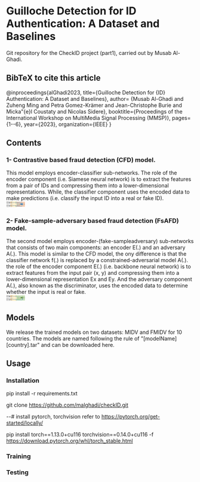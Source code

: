 # Guilloche Detection for ID Authentication: A Dataset and Baselines
Git repository for the CheckID project (part1), carried out by Musab Al-Ghadi.

## BibTeX to cite this article
@inproceedings{alGhadi2023,
title={Guilloche Detection for {ID} Authentication: A Dataset and Baselines},
author= {Musab Al-Ghadi and Zuheng Ming and Petra Gomez-Krämer and Jean-Christophe Burie and Micka\"{e}l Coustaty and Nicolas Sidere},
booktitle={Proceedings of the International Workshop on MultiMedia Signal Processing (MMSP)},
pages={1--6},
year={2023},
organization={IEEE}
}

## Contents <br />

### 1- Contrastive based fraud detection (CFD) model. 
This model employs encoder-classifier sub-networks. The role of the encoder component (i.e. Siamese neural network) is to extract the features from a pair of IDs and compressing them into a lower-dimensional representations. While, the classifier component uses the encoded data to make predictions (i.e. classify the input ID into a real or fake ID). 
<br />
<img
  src="blob/CFD.png"
  alt="Alt text"
  title="Optional title"
  style="display: inline-block; margin: 0 auto; max-width: 50px">
  <br />
  
### 2- Fake-sample-adversary based fraud detection (FsAFD) model. 
The second model employs encoder-(fake-sampleadversary) sub-networks that consists of two main components: an encoder E(.) and an adversary A(.).
This model is similar to the CFD model, the ony difference is that the classifier network f(.) is replaced by a constrained-adversarial model A(.).
the role of the encoder component E(.) (i.e. backbone neural network) is to extract features from the input pair (x, y) and compressing them into a lower-dimensional representation Ex and Ey. And the adversary component A(.), also known as the discriminator, uses the encoded data to determine whether the input is real or fake.
<br />
<img
  src="blob/FsAFD.png"
  alt="Alt text"
  title="Optional title"
  style="display: inline-block; margin: 0 auto; max-width: 50px">
  <br />


## Models
We release the trained models on two datasets: MIDV and FMIDV for 10 countries. The models are named following the rule of "[modelName][country].tar" and can be downloaded here.
## Usage
### Installation
pip install -r requirements.txt

git clone https://github.com/malghadi/checkID.git

--# install pytorch, torchvision refer to https://pytorch.org/get-started/locally/

pip install torch==1.13.0+cu116 torchvision==0.14.0+cu116 -f https://download.pytorch.org/whl/torch_stable.html

### Training

### Testing

